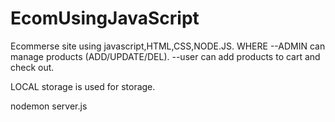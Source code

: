 # EcomUsingJavaScript

Ecommerse site using javascript,HTML,CSS,NODE.JS.
WHERE
    --ADMIN can manage products (ADD/UPDATE/DEL).
    --user can add products to cart and check out.

LOCAL storage is used for storage.

nodemon server.js
